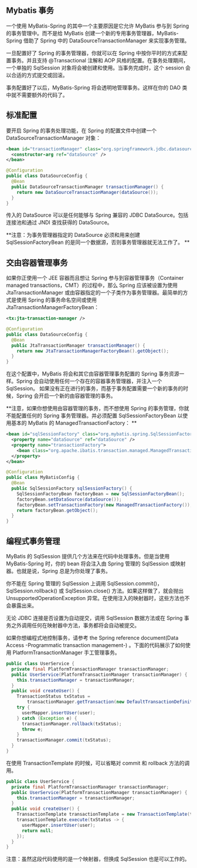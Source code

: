 ## Mybatis 事务
一个使用 MyBatis-Spring 的其中一个主要原因是它允许 MyBatis 参与到 Spring 的事务管理中。而不是给 MyBatis 创建一个新的专用事务管理器，MyBatis-Spring 借助了 Spring 中的 DataSourceTransactionManager 来实现事务管理。

一旦配置好了 Spring 的事务管理器，你就可以在 Spring 中按你平时的方式来配置事务。并且支持 @Transactional 注解和 AOP 风格的配置。在事务处理期间，一个单独的 SqlSession 对象将会被创建和使用。当事务完成时，这个 session 会以合适的方式提交或回滚。

事务配置好了以后，MyBatis-Spring 将会透明地管理事务。这样在你的 DAO 类中就不需要额外的代码了。


## 标准配置 
要开启 Spring 的事务处理功能，在 Spring 的配置文件中创建一个 DataSourceTransactionManager 对象：

```xml
<bean id="transactionManager" class="org.springframework.jdbc.datasource.DataSourceTransactionManager">
  <constructor-arg ref="dataSource" />
</bean>
```
```java
@Configuration
public class DataSourceConfig {
  @Bean
  public DataSourceTransactionManager transactionManager() {
    return new DataSourceTransactionManager(dataSource());
  }
}
```
传入的 DataSource 可以是任何能够与 Spring 兼容的 JDBC DataSource。包括连接池和通过 JNDI 查找获得的 DataSource。

**注意：为事务管理器指定的 DataSource 必须和用来创建 SqlSessionFactoryBean 的是同一个数据源，否则事务管理器就无法工作了。
**

## 交由容器管理事务
如果你正使用一个 JEE 容器而且想让 Spring 参与到容器管理事务（Container managed transactions，CMT）的过程中，那么 Spring 应该被设置为使用 JtaTransactionManager 或由容器指定的一个子类作为事务管理器。最简单的方式是使用 Spring 的事务命名空间或使用 JtaTransactionManagerFactoryBean：
```xml
<tx:jta-transaction-manager />
```
```java
@Configuration
public class DataSourceConfig {
  @Bean
  public JtaTransactionManager transactionManager() {
    return new JtaTransactionManagerFactoryBean().getObject();
  }
}
```
在这个配置中，MyBatis 将会和其它由容器管理事务配置的 Spring 事务资源一样。Spring 会自动使用任何一个存在的容器事务管理器，并注入一个 SqlSession。 如果没有正在进行的事务，而基于事务配置需要一个新的事务的时候，Spring 会开启一个新的由容器管理的事务。

**注意，如果你想使用由容器管理的事务，而不想使用 Spring 的事务管理，你就不能配置任何的 Spring 事务管理器。并必须配置 SqlSessionFactoryBean 以使用基本的 MyBatis 的 ManagedTransactionFactory：
**
```xml
<bean id="sqlSessionFactory" class="org.mybatis.spring.SqlSessionFactoryBean">
  <property name="dataSource" ref="dataSource" />
  <property name="transactionFactory">
    <bean class="org.apache.ibatis.transaction.managed.ManagedTransactionFactory" />
  </property>
</bean>
```
```java
@Configuration
public class MyBatisConfig {
  @Bean
  public SqlSessionFactory sqlSessionFactory() {
    SqlSessionFactoryBean factoryBean = new SqlSessionFactoryBean();
    factoryBean.setDataSource(dataSource());
    factoryBean.setTransactionFactory(new ManagedTransactionFactory());
    return factoryBean.getObject();
  }
}
```

## 编程式事务管理
MyBatis 的 SqlSession 提供几个方法来在代码中处理事务。但是当使用 MyBatis-Spring 时，你的 bean 将会注入由 Spring 管理的 SqlSession 或映射器。也就是说，Spring 总是为你处理了事务。

你不能在 Spring 管理的 SqlSession 上调用 SqlSession.commit()，SqlSession.rollback() 或 SqlSession.close() 方法。如果这样做了，就会抛出 UnsupportedOperationException 异常。在使用注入的映射器时，这些方法也不会暴露出来。

无论 JDBC 连接是否设置为自动提交，调用 SqlSession 数据方法或在 Spring 事务之外调用任何在映射器中方法，事务都将会自动被提交。

如果你想编程式地控制事务，请参考 the Spring reference document(Data Access -Programmatic transaction management-) 。下面的代码展示了如何使用 PlatformTransactionManager 手工管理事务。
```java
public class UserService {
  private final PlatformTransactionManager transactionManager;
  public UserService(PlatformTransactionManager transactionManager) {
    this.transactionManager = transactionManager;
  }
  public void createUser() {
    TransactionStatus txStatus =
        transactionManager.getTransaction(new DefaultTransactionDefinition());
    try {
      userMapper.insertUser(user);
    } catch (Exception e) {
      transactionManager.rollback(txStatus);
      throw e;
    }
    transactionManager.commit(txStatus);
  }
}
```
在使用 TransactionTemplate 的时候，可以省略对 commit 和 rollback 方法的调用。
```java
public class UserService {
  private final PlatformTransactionManager transactionManager;
  public UserService(PlatformTransactionManager transactionManager) {
    this.transactionManager = transactionManager;
  }
  public void createUser() {
    TransactionTemplate transactionTemplate = new TransactionTemplate(transactionManager);
    transactionTemplate.execute(txStatus -> {
      userMapper.insertUser(user);
      return null;
    });
  }
}
```
注意：虽然这段代码使用的是一个映射器，但换成 SqlSession 也是可以工作的。